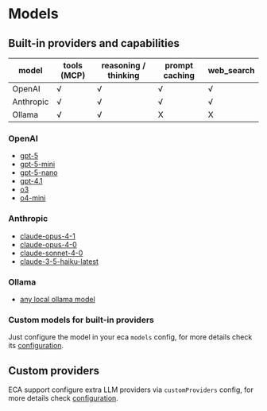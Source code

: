 # Models

## Built-in providers and capabilities

| model     | tools (MCP) | reasoning / thinking | prompt caching | web_search |
|-----------|-------------|----------------------|----------------|------------|
| OpenAI    | √           | √                    | √              | √          |
| Anthropic | √           | √                    | √              | √          |
| Ollama    | √           | √                    | X              | X          |

### OpenAI

- [gpt-5](https://platform.openai.com/docs/models/gpt-5)
- [gpt-5-mini](https://platform.openai.com/docs/models/gpt-5-mini)
- [gpt-5-nano](https://platform.openai.com/docs/models/gpt-5-nano)
- [gpt-4.1](https://platform.openai.com/docs/models/gpt-4.1)
- [o3](https://platform.openai.com/docs/models/o3)
- [o4-mini](https://platform.openai.com/docs/models/o4-mini)

### Anthropic

- [claude-opus-4-1](https://docs.anthropic.com/en/docs/about-claude/models/overview)
- [claude-opus-4-0](https://docs.anthropic.com/en/docs/about-claude/models/overview)
- [claude-sonnet-4-0](https://docs.anthropic.com/en/docs/about-claude/models/overview)
- [claude-3-5-haiku-latest](https://docs.anthropic.com/en/docs/about-claude/models/overview)

### Ollama

- [any local ollama model](https://ollama.com/search)

### Custom models for built-in providers

Just configure the model in your eca `models` config, for more details check its [configuration](./configuration.md#adding-models).

## Custom providers

ECA support configure extra LLM providers via `customProviders` config, for more details check [configuration](./configuration.md#custom-llm-providers).
